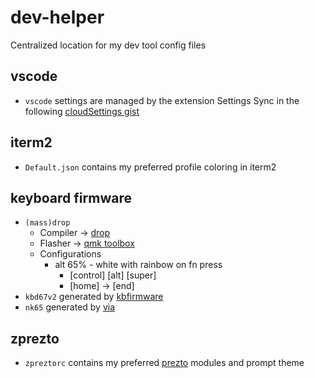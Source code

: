 # dev-helper
Centralized location for my dev tool config files

## vscode

- `vscode` settings are managed by the extension Settings Sync in the following [cloudSettings gist](https://gist.github.com/mtalebi/0364536f2839336ed3695387582094fd)

## iterm2

- `Default.json` contains my preferred profile coloring in iterm2

## keyboard firmware

* `(mass)drop`
    * Compiler -> [drop](https://drop.com/mechanical-keyboards/configurator/config/13414)
    * Flasher -> [qmk toolbox](https://github.com/qmk/qmk_toolbox)
    * Configurations
      * alt 65% - white with rainbow on fn press
	    * [control] [alt] [super]
		* [home] -> [end]
* `kbd67v2` generated by [kbfirmware](https://kbfirmware.com)
* `nk65` generated by [via](https://caniusevia.com)

## zprezto

- `zpreztorc` contains my preferred [prezto](https://github.com/sorin-ionescu/prezto) modules and prompt theme
